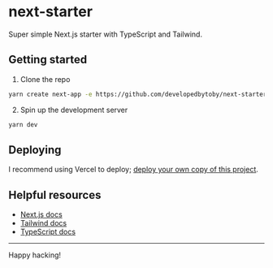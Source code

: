 # next-starter

Super simple Next.js starter with TypeScript and Tailwind.

## Getting started

1. Clone the repo
``` bash
yarn create next-app -e https://github.com/developedbytoby/next-starter your-app
```

2. Spin up the development server

``` bash
yarn dev
```

## Deploying

I recommend using Vercel to deploy; [deploy your own copy of this project](https://vercel.com/new/clone?repository-url=https%3A%2F%2Fgithub.com%2Fdevelopedbytoby%next-starter). 


## Helpful resources

- [Next.js docs](https://nextjs.org/docs/getting-started)
- [Tailwind docs](https://tailwindcss.com/docs/installation)
- [TypeScript docs](https://www.typescriptlang.org/docs/home.html)

---

Happy hacking!

